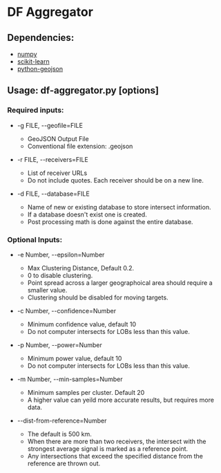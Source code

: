 # DF Aggregator

## Dependencies:
- [numpy](https://numpy.org/install/)
- [scikit-learn](https://scikit-learn.org/stable/install.html)
- [python-geojson](https://python-geojson.readthedocs.io/en/latest/)

## Usage: df-aggregator.py [options]

### Required inputs:
-  -g FILE, --geofile=FILE
    - GeoJSON Output File
    - Conventional file extension: .geojson

-  -r FILE, --receivers=FILE
    - List of receiver URLs
    - Do not include quotes. Each receiver should be on a new line.

-  -d FILE, --database=FILE
    - Name of new or existing database to store intersect information.
    - If a database doesn't exist one is created.
    - Post processing math is done against the entire database.

### Optional Inputs:
-  -e Number, --epsilon=Number
    - Max Clustering Distance, Default 0.2.
    - 0 to disable clustering.
    - Point spread across a larger geographoical area should require a smaller value.
    - Clustering should be disabled for moving targets.

-  -c Number, --confidence=Number
    - Minimum confidence value, default 10
    - Do not computer intersects for LOBs less than this value.

-  -p Number, --power=Number
    - Minimum power value, default 10
    - Do not computer intersects for LOBs less than this value.

-  -m Number, --min-samples=Number
    - Minimum samples per cluster. Default 20
    - A higher value can yeild more accurate results, but requires more data.

-  --dist-from-reference=Number
    - The default is 500 km.
    - When there are more than two receivers, the intersect with the strongest average signal
  is marked as a reference point.
    - Any intersections that exceed the specified distance from the reference are thrown out.

